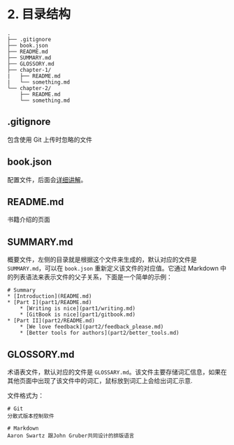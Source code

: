 # 2. 目录结构

```text
.
├── .gitignore
├── book.json
├── README.md
├── SUMMARY.md
├── GLOSSORY.md
├── chapter-1/
|   ├── README.md
|   └── something.md
└── chapter-2/
    ├── README.md
    └── something.md
```

## .gitignore

包含使用 Git 上传时忽略的文件

## book.json

配置文件，后面会[详细讲解](https://destiny0904.gitbooks.io/gitbook/content/配置/)。

## README.md

书籍介绍的页面

## SUMMARY.md

概要文件，左侧的目录就是根据这个文件来生成的，默认对应的文件是 `SUMMARY.md`，可以在 `book.json` 重新定义该文件的对应值。它通过 Markdown 中的列表语法来表示文件的父子关系，下面是一个简单的示例：

```text
# Summary
* [Introduction](README.md)
* [Part I](part1/README.md)
    * [Writing is nice](part1/writing.md)
    * [GitBook is nice](part1/gitbook.md)
* [Part II](part2/README.md)
    * [We love feedback](part2/feedback_please.md)
    * [Better tools for authors](part2/better_tools.md)
```

## GLOSSORY.md

术语表文件，默认对应的文件是 `GLOSSARY.md`。该文件主要存储词汇信息，如果在其他页面中出现了该文件中的词汇，鼠标放到词汇上会给出词汇示意.

文件格式为：

```text
# Git
分散式版本控制软件

# Markdown
Aaron Swartz 跟John Gruber共同设计的排版语言
```

